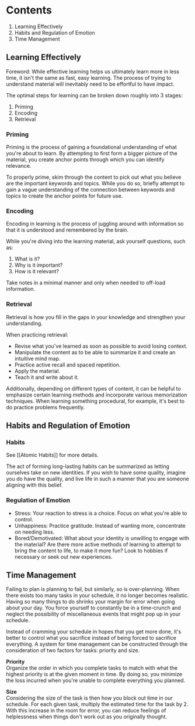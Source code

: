# Contents
1. Learning Effectively
2. Habits and Regulation of Emotion
3. Time Management

## Learning Effectively
Foreword: While effective learning helps us ultimately learn more in less time, it isn't the same as fast, easy learning. The process of trying to understand material will inevitably need to be effortful to have impact.

The optimal steps for learning can be broken down roughly into 3 stages:
1) Priming
2) Encoding
3) Retrieval

### Priming
Priming is the process of gaining a foundational understanding of what you're about to learn. By attempting to first form a bigger picture of the material, you create anchor points through which you can identify relevance.

To properly prime, skim through the content to pick out what you believe are the important keywords and topics. While you do so, briefly attempt to gain a vague understanding of the connection between keywords and topics to create the anchor points for future use.

### Encoding
Encoding in learning is the process of juggling around with information so that it is understood and remembered by the brain. 

While you're diving into the learning material, ask yourself questions, such as:
1) What is it?
2) Why is it important?
3) How is it relevant?

Take notes in a minimal manner and only when needed to off-load information.

### Retrieval
Retrieval is how you fill in the gaps in your knowledge and strengthen your understanding. 

When practicing retrieval:
- Revise what you've learned as soon as possible to avoid losing context.
- Manipulate the content as to be able to summarize it and create an intuitive mind map.
- Practice active recall and spaced repetition.
- Apply the material.
- Teach it and write about it.

Additionally, depending on different types of content, it can be helpful to emphasize certain learning methods and incorporate various memorization techniques. When learning something procedural, for example, it's best to do practice problems frequently.

## Habits and Regulation of Emotion
### Habits
See [[Atomic Habits]] for more details.

The act of forming long-lasting habits can be summarized as letting ourselves take on new identities. If you wish to have some quality, imagine you do have the quality, and live life in such a manner that you are someone aligning with this belief.

### Regulation of Emotion
- Stress: Your reaction to stress is a choice. Focus on what you're able to control.
- Unhappiness: Practice gratitude. Instead of wanting more, concentrate on needing less.
- Bored/Demotivated: What about your identity is unwilling to engage with the material? Are there more active methods of learning to attempt to bring the content to life, to make it more fun? Look to hobbies if necessary or seek out new experiences.

## Time Management
Failing to plan is planning to fail, but similarly, so is over-planning. When there exists too many tasks in your schedule, it no longer becomes realistic. Having so many things to do shrinks your margin for error when going about your day. You force yourself to constantly be in a time-crunch and neglect the possibility of miscellaneous events that might pop up in your schedule.

Instead of cramming your schedule in hopes that you get more done, it's better to control what you sacrifice instead of being forced to sacrifice everything. A system for time management can be constructed through the consideration of two factors for tasks: priority and size. 

**Priority**  
Organize the order in which you complete tasks to match with what the highest priority is at the given moment in time. By doing so, you minimize the loss incurred when you're unable to complete everything you planned. 

**Size**  
Considering the size of the task is then how you block out time in our schedule. For each given task, multiply the estimated time for the task by 2. With this increase in the room for error, you can reduce feelings of helplessness when things don't work out as you originally thought.